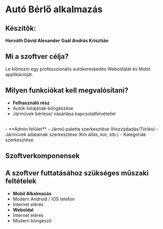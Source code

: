 # Autó Bérlő alkalmazás

## Készítők:
**Horváth Dávid Alexander**
**Gaál András Krisztián**

## Mi a szoftver célja?

Le klónozni egy professzionális autókereskedés Weboldalát és Mobil applikácíóját.

## Milyen funkciókat kell megvalósítani?

- **Felhasználó rész**
- Autók listájának böngészése
- Járművek bérlése/ vásárlása kapcsolatfelvétellel
<br>
- **Admin felület**
- Jármű paletta szerkesztése (Hozzádadás/Törlés)
- Járművek adatainak szerkesztése (Km állás, kor, stb.)
- Kategóriák szerkesztése 


## Szoftverkomponensek



## A szoftver futtatásához szükséges műszaki feltételek

- **Mobil Alkalmazás**
- Modern Android / IOS telefon
- Internet elérés
  <br>
- **Weboldal**
- Internet elérés
- Modern böngésző



